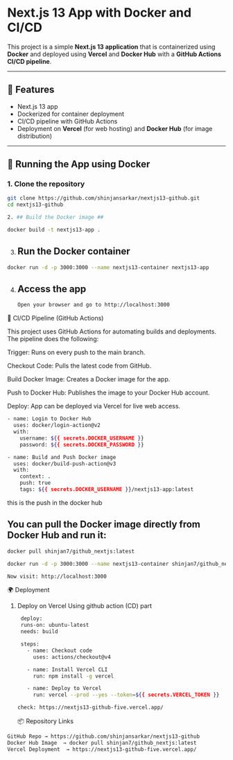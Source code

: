 
# Next.js 13 App with Docker and CI/CD

This project is a simple **Next.js 13 application** that is containerized using **Docker** and deployed using **Vercel** and **Docker Hub** with a **GitHub Actions CI/CD pipeline**.

---

## 🚀 Features
- Next.js 13 app
- Dockerized for container deployment
- CI/CD pipeline with GitHub Actions
- Deployment on **Vercel** (for web hosting) and **Docker Hub** (for image distribution)

---

## 🐳 Running the App using Docker

### 1. Clone the repository
```bash
git clone https://github.com/shinjansarkar/nextjs13-github.git
cd nextjs13-github
```
```bash
2. ## Build the Docker image ##
```
```bash
docker build -t nextjs13-app .

```
3. ## Run the Docker container ##
  ```bash
docker run -d -p 3000:3000 --name nextjs13-container nextjs13-app

  ```

4. ## Access the app ##
   ```bash
   Open your browser and go to http://localhost:3000
   ```

🔄 CI/CD Pipeline (GitHub Actions)

This project uses GitHub Actions for automating builds and deployments.
The pipeline does the following:

Trigger: Runs on every push to the main branch.

Checkout Code: Pulls the latest code from GitHub.

Build Docker Image: Creates a Docker image for the app.

Push to Docker Hub: Publishes the image to your Docker Hub account.

Deploy: App can be deployed via Vercel for live web access.

```bash
- name: Login to Docker Hub
  uses: docker/login-action@v2
  with:
    username: ${{ secrets.DOCKER_USERNAME }}
    password: ${{ secrets.DOCKER_PASSWORD }}

- name: Build and Push Docker image
  uses: docker/build-push-action@v3
  with:
    context: .
    push: true
    tags: ${{ secrets.DOCKER_USERNAME }}/nextjs13-app:latest
```
this is the push in the docker hub  
## You can pull the Docker image directly from Docker Hub and run it: ###
```bash
docker pull shinjan7/github_nextjs:latest

docker run -d -p 3000:3000 --name nextjs13-container shinjan7/github_nextjs:latest

```
```bash
Now visit: http://localhost:3000

```

🌍 Deployment
1. Deploy on Vercel Using github action (CD) part
   ```bash
    deploy:
    runs-on: ubuntu-latest
    needs: build

    steps:
      - name: Checkout code
        uses: actions/checkout@v4

      - name: Install Vercel CLI
        run: npm install -g vercel

      - name: Deploy to Vercel
        run: vercel --prod --yes --token=${{ secrets.VERCEL_TOKEN }}

   ```
   ```bash
   check: https://nextjs13-github-five.vercel.app/
   ```

   📦 Repository Links
``` bash 
GitHub Repo → https://github.com/shinjansarkar/nextjs13-github
Docker Hub Image  → docker pull shinjan7/github_nextjs:latest
Vercel Deployment  → https://nextjs13-github-five.vercel.app/

```
   
